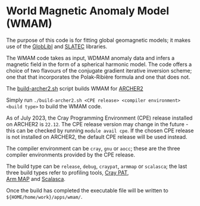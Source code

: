 World Magnetic Anomaly Model (WMAM)
===================================

The purpose of this code is for fitting global geomagnetic models;
it makes use of the [GlobLibI](../../libs/globlibi/README.md) and [SLATEC](../../libs/slatec/README.md) libraries.

The WMAM code takes as input, WDMAM anomaly data and infers a magnetic field
in the form of a spherical harmonic model. The code offers a choice of two
flavours of the conjugate gradient iterative inversion scheme; one that
that incorporates the Polak-Ribière formula and one that does not.

The [build-archer2.sh](build-archer2.sh) script builds WMAM for [ARCHER2](https://www.archer2.ac.uk/)

Simply run `./build-archer2.sh <CPE release> <compiler environment> <build type>` to build the WMAM code.

As of July 2023, the Cray Programming Environment (CPE) release installed on ARCHER2 is `22.12`.
The CPE release version may change in the future - this can be checked by running `module avail cpe`.
If the chosen CPE release is not installed on ARCHER2, the default CPE release will be used instead.

The compiler environment can be `cray`, `gnu` or `aocc`; these are the three compiler
environments provided by the CPE release.

The build type can be `release`, `debug`, `craypat`, `armmap` or `scalasca`; the last three
build types refer to profiling tools, [Cray PAT](https://docs.archer2.ac.uk/user-guide/profile/#craypat), \
[Arm MAP](https://docs.archer2.ac.uk/data-tools/arm-forge/) and [Scalasca](https://www.archer2.ac.uk/training/courses/230822-scalasca/).

Once the build has completed the executable file will be written to
`${HOME/home/work}/apps/wmam/`.
